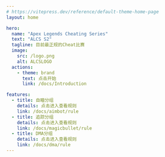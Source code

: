 ```yaml
---
# https://vitepress.dev/reference/default-theme-home-page
layout: home

hero:
  name: "Apex Legends Cheating Series"
  text: "ALCS S2"
  tagline: 目前最正规的Cheat比赛
  image:
    src: /logo.png
    alt: ALCSLOGO
  actions:
    - theme: brand
      text: 点击开始
      link: /docs/Introduction

features:
  - title: 自瞄分组
    details: 点击进入查看规则
    link: /docs/aimbot/rule
  - title: 追踪分组
    details: 点击进入查看规则
    link: /docs/magicbullet/rule
  - title: DMA分组
    details: 点击进入查看规则
    link: /docs/dma/rule
---
```


